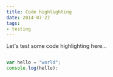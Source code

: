 ```yaml
---
title: Code highlighting
date: 2014-07-27
tags:
- testing
---
```


Let's test some code highlighting here...

```javascript

var hello = "world";
console.log(hello);

```
